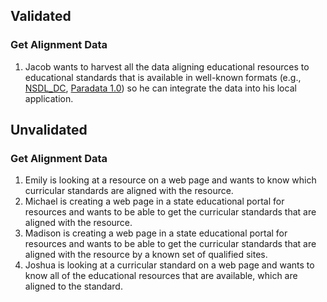 ## Validated

### Get Alignment Data

1. Jacob wants to harvest all the data aligning educational resources to educational standards that is available in well-known formats (e.g., [NSDL_DC](https://github.com/LearningRegistry/LearningRegistry/wiki/Alignment%20DC%20Example), [Paradata 1.0](https://github.com/LearningRegistry/LearningRegistry/wiki/Alignment%20Paradata%20Example)) so he can integrate the data into his local application.

## Unvalidated

### Get Alignment Data

1. Emily is looking at a resource on a web page and wants to know which curricular standards are aligned with the resource.
1. Michael is creating a web page in a state educational portal for resources and wants to be able to get the curricular standards that are aligned with the resource.
1. Madison is creating a web page in a state educational portal for resources and wants to be able to get the curricular standards that are aligned with the resource by a known set of qualified sites.
1. Joshua is looking at a curricular standard on a web page and wants to know all of the educational resources that are available, which are aligned to the standard.



